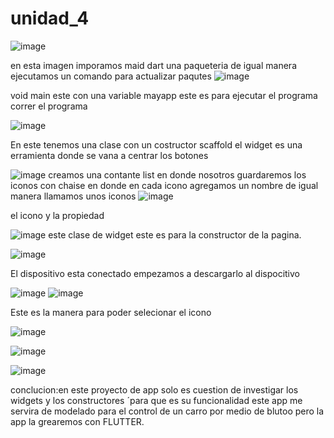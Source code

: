 # unidad_4
![image](https://user-images.githubusercontent.com/79875910/115468586-e754fc80-a1f8-11eb-8c9a-7afdfb80a169.png)

en esta imagen imporamos maid dart una paqueteria de igual manera ejecutamos un comando para actualizar paqutes
![image](https://user-images.githubusercontent.com/79875910/115468713-179c9b00-a1f9-11eb-95f8-209e42831376.png)

void main este con una variable mayapp este es para ejecutar el programa correr el programa

![image](https://user-images.githubusercontent.com/79875910/115468888-56caec00-a1f9-11eb-85d8-1822e200fb2b.png)

En este tenemos una clase con un costructor scaffold
el widget es una erramienta donde se vana a centrar los botones

![image](https://user-images.githubusercontent.com/79875910/115469074-985b9700-a1f9-11eb-9a22-2dd4d222475b.png)
 creamos una contante list en donde nosotros guardaremos los iconos con chaise en donde en cada icono agregamos un nombre de igual manera llamamos unos iconos 
 ![image](https://user-images.githubusercontent.com/79875910/115469205-d5278e00-a1f9-11eb-8821-95ef97ab0c5e.png)

el icono y la propiedad

![image](https://user-images.githubusercontent.com/79875910/115469262-ea9cb800-a1f9-11eb-85e0-b29a03a8bc6a.png)
este clase de widget este es para la constructor de la pagina.

![image](https://user-images.githubusercontent.com/79875910/115469570-83333800-a1fa-11eb-9155-0f4dc1656ba9.png)

El dispositivo esta conectado empezamos a descargarlo al dispocitivo

![image](https://user-images.githubusercontent.com/79875910/115469703-c2618900-a1fa-11eb-802c-9bc0b51664fd.png)
![image](https://user-images.githubusercontent.com/79875910/115469727-cbeaf100-a1fa-11eb-8123-bbed68b6b83e.png)

Este es la manera para poder selecionar el icono

![image](https://user-images.githubusercontent.com/79875910/115469793-e3c27500-a1fa-11eb-8ba5-95d6aaab3cfc.png)

![image](https://user-images.githubusercontent.com/79875910/115469849-fccb2600-a1fa-11eb-9a1a-b1754fe3cf43.png)

![image](https://user-images.githubusercontent.com/79875910/115469876-06ed2480-a1fb-11eb-9251-e2686f17fba8.png)


conclucion:en este proyecto de app solo es cuestion de investigar los widgets y los constructores ´para que es su funcionalidad este app me servira de modelado para el control de un carro por medio de blutoo pero la app la grearemos con FLUTTER.
